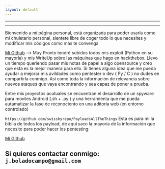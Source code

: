 ```yaml
---
layout: default
---
```


---
---


Bienvenido a mi página personal, está organizada para poder usarla como mi chuletario personal, sientete libre de coger todo lo que necesites y modificar mis códigos como más te convenga

[Mi Github](./https://github.com/BoladoC) --> Muy Pronto tendré subidos todos mis exploit (Python en su mayoría) y mis WriteUp sobre las máquinas que hago en hackthebox. Llevo un tiempo queriendo pasar mis notas de papel a algo opensource y creo que esta es la mejor manera para ello. Si tienes alguna idea que me pueda ayudar a mejorar mis avildades como pentester o dev ( Py / C ) no dudes en compartirla conmigo.
Así como toda la información de relevancia sobre nuevos ataques que vaya encontrando y sea capaz de poner a prueba.

Entre mis proyectos acutuales se encuentran el desarrollo de un spyware para moviles Android (.sh + .py ) y una herramienta que me pueda autamatizar la fase de reconociento en una aditoría web (en entorno controlado)

`https://github.com/swisskyrepo/PayloadsAllTheThings` Esta es para mi la biblia de todos los payload, de aquí saco la mayoría de la información que necesito para poder hacer los pentesting

[Mi Github](./help)
	
Si quieres contactar conmigo: `j.boladocampo@gmail.com`
---
